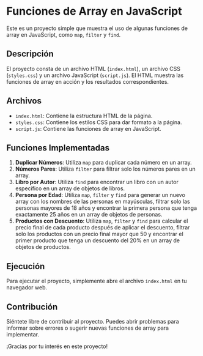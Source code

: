 # Funciones de Array en JavaScript

Este es un proyecto simple que muestra el uso de algunas funciones de array en JavaScript, como `map`, `filter` y `find`.

## Descripción

El proyecto consta de un archivo HTML (`index.html`), un archivo CSS (`styles.css`) y un archivo JavaScript (`script.js`). El HTML muestra las funciones de array en acción y los resultados correspondientes.

## Archivos

- `index.html`: Contiene la estructura HTML de la página.
- `styles.css`: Contiene los estilos CSS para dar formato a la página.
- `script.js`: Contiene las funciones de array en JavaScript.

## Funciones Implementadas

1. **Duplicar Números**: Utiliza `map` para duplicar cada número en un array.
2. **Números Pares**: Utiliza `filter` para filtrar solo los números pares en un array.
3. **Libro por Autor**: Utiliza `find` para encontrar un libro con un autor específico en un array de objetos de libros.
4. **Persona por Edad**: Utiliza `map`, `filter` y `find` para generar un nuevo array con los nombres de las personas en mayúsculas, filtrar solo las personas mayores de 18 años y encontrar la primera persona que tenga exactamente 25 años en un array de objetos de personas.
5. **Productos con Descuento**: Utiliza `map`, `filter` y `find` para calcular el precio final de cada producto después de aplicar el descuento, filtrar solo los productos con un precio final mayor que 50 y encontrar el primer producto que tenga un descuento del 20% en un array de objetos de productos.

## Ejecución

Para ejecutar el proyecto, simplemente abre el archivo `index.html` en tu navegador web.

## Contribución

Siéntete libre de contribuir al proyecto. Puedes abrir problemas para informar sobre errores o sugerir nuevas funciones de array para implementar.

¡Gracias por tu interés en este proyecto!
